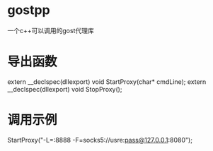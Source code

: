 # gostpp
一个c++可以调用的gost代理库

# 导出函数
extern __declspec(dllexport) void StartProxy(char* cmdLine);
extern __declspec(dllexport) void StopProxy();

# 调用示例
StartProxy("-L=:8888 -F=socks5://usre:pass@127.0.0.1:8080");
